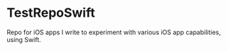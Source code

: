 # TestRepoSwift
Repo for iOS apps I write to experiment with various iOS app capabilities, using Swift.
